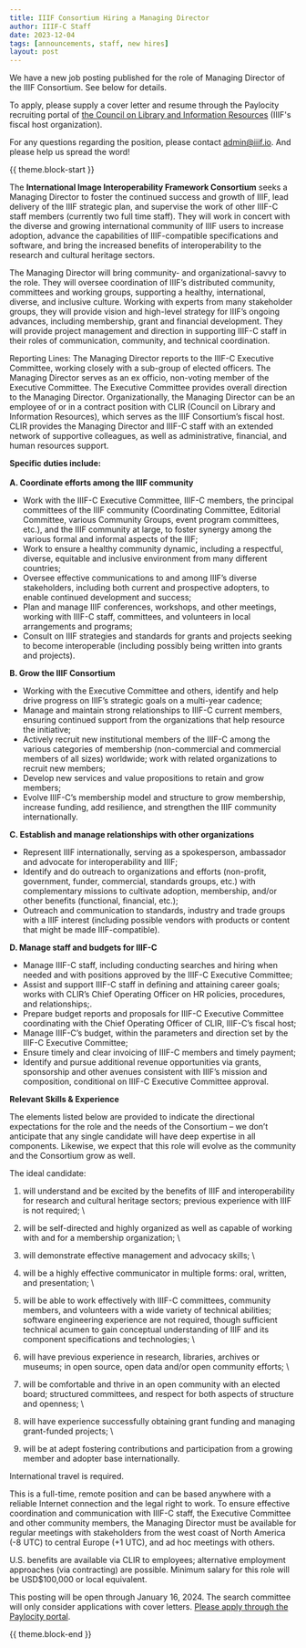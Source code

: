 ```yaml
---
title: IIIF Consortium Hiring a Managing Director
author: IIIF-C Staff
date: 2023-12-04
tags: [announcements, staff, new hires]
layout: post
---
```


We have a new job posting published for the role of Managing Director of the IIIF Consortium. See below for details. 

To apply, please supply a cover letter and resume through the Paylocity recruiting portal of [the Council on Library and Information Resources](https://recruiting.paylocity.com/recruiting/jobs/Details/2091051/Managing-Director-IIIF-C) (IIIF's fiscal host organization). 

For any questions regarding the position, please contact <admin@iiif.io>. And please help us spread the word!


{{ theme.block-start }}

The **International Image Interoperability Framework Consortium** seeks a Managing Director to foster the continued success and growth of IIIF, lead delivery of the IIIF strategic plan, and supervise the work of other IIIF-C staff members (currently two full time staff). They will work in concert with the diverse and growing international community of IIIF users to increase adoption, advance the capabilities of IIIF-compatible specifications and software, and bring the increased benefits of interoperability to the research and cultural heritage sectors. 

The Managing Director will bring community- and organizational-savvy to the role. They will oversee coordination of IIIF’s distributed community, committees and working groups, supporting a healthy, international, diverse, and inclusive culture. Working with experts from many stakeholder groups, they will provide vision and high-level strategy for IIIF’s ongoing advances, including membership, grant and financial development. They will provide project management and direction in supporting IIIF-C staff in their roles of communication, community, and technical coordination. 

Reporting Lines: The Managing Director reports to the IIIF-C Executive Committee, working closely with a sub-group of elected officers. The Managing Director serves as an ex officio, non-voting member of the Executive Committee. The Executive Committee provides overall direction to the Managing Director. Organizationally, the Managing Director can be an employee of or in a contract position with CLIR (Council on Library and Information Resources), which serves as the IIIF Consortium’s fiscal host. CLIR provides the Managing Director and IIIF-C staff with an extended network of supportive colleagues, as well as administrative, financial, and human resources support.


**Specific duties include: \
 \
 A. Coordinate efforts among the IIIF community**

* Work with the IIIF-C Executive Committee, IIIF-C members, the principal committees of the IIIF community (Coordinating Committee, Editorial Committee, various Community Groups, event program committees, etc.), and the IIIF community at large, to foster synergy among the various formal and informal aspects of the IIIF;
* Work to ensure a healthy community dynamic, including a respectful, diverse, equitable and inclusive environment from many different countries;
* Oversee effective communications to and among IIIF’s diverse stakeholders, including both current and prospective adopters, to enable continued development and success; 
* Plan and manage IIIF conferences, workshops, and other meetings, working with IIIF-C staff, committees, and volunteers in local arrangements and programs;
* Consult on IIIF strategies and standards for grants and projects seeking to become interoperable (including possibly being written into grants and projects).	


**B. Grow the IIIF Consortium**			

* Working with the Executive Committee and others, identify and help drive progress on IIIF’s strategic goals on a multi-year cadence;
* Manage and maintain strong relationships to IIIF-C current members, ensuring continued support from the organizations that help resource the initiative; 
* Actively recruit new institutional members of the IIIF-C among the various categories of membership (non-commercial and commercial members of all sizes) worldwide; work with related organizations to recruit new members; 
* Develop new services and value propositions to retain and grow members; 
* Evolve IIIF-C’s membership model and structure to grow membership, increase funding, add resilience, and strengthen the IIIF community internationally. 		


**C. Establish and manage relationships with other organizations**

* Represent IIIF internationally, serving as a spokesperson, ambassador and advocate for interoperability and IIIF;
* Identify and do outreach to organizations and efforts (non-profit, government, funder, commercial, standards groups, etc.) with complementary missions to cultivate adoption, membership, and/or other benefits (functional, financial, etc.);	
* Outreach and communication to standards, industry and trade groups with a IIIF interest (including possible vendors with products or content that might be made IIIF-compatible).


**D. Manage staff and budgets for IIIF-C**

* Manage IIIF-C staff, including conducting searches and hiring when needed and with positions approved by the IIIF-C Executive Committee;
* Assist and support IIIF-C staff in defining and attaining career goals; works with CLIR’s Chief Operating Officer on HR policies, procedures, and relationships;.	
* Prepare budget reports and proposals for IIIF-C Executive Committee coordinating with the Chief Operating Officer of CLIR, IIIF-C’s fiscal host;
* Manage IIIF-C’s budget, within the parameters and direction set by the IIIF-C Executive Committee;
* Ensure timely and clear invoicing of IIIF-C members and timely payment; 
* Identify and pursue additional revenue opportunities via grants, sponsorship and other avenues consistent with IIIF’s mission and composition, conditional on IIIF-C Executive Committee approval.

**Relevant Skills & Experience**						

The elements listed below are provided to indicate the directional expectations for the role and the needs of the Consortium – we don’t anticipate that any single candidate will have deep expertise in all components. Likewise, we expect that this role will evolve as the community and the Consortium grow as well. 


The ideal candidate:					

1. will understand and be excited by the benefits of IIIF and interoperability for research and cultural heritage sectors; previous experience with IIIF is not required; \

2. will be self-directed and highly organized as well as capable of working with and for a membership organization; \
 							
3. will demonstrate effective management and advocacy skills; \
 							
4. will be a highly effective communicator in multiple forms: oral, written, and presentation; \

5. will be able to work effectively with IIIF-C committees, community members, and volunteers with a wide variety of technical abilities; software engineering experience are not required, though sufficient technical acumen to gain conceptual understanding of IIIF and its component specifications and technologies; \
 							
6. will have previous experience in research, libraries, archives or museums; in open source, open data and/or open community efforts; \
 							
7. will be comfortable and thrive in an open community with an elected board; structured committees, and respect for both aspects of structure and openness; \

8. will have experience successfully obtaining grant funding and managing grant-funded projects; \
 							
9. will be at adept fostering contributions and participation from a growing member and adopter base internationally.					

International travel is required. 

This is a full-time, remote position and can be based anywhere with a reliable Internet connection and the legal right to work. To ensure effective coordination and communication with IIIF-C staff, the Executive Committee and other community members, the Managing Director must be available for regular meetings with stakeholders from the west coast of North America (-8 UTC) to central Europe (+1 UTC), and ad hoc meetings with others. 

U.S. benefits are available via CLIR to employees; alternative employment approaches (via contracting) are possible. Minimum salary for this role will be USD$100,000 or local equivalent.

This posting will be open through January 16, 2024. The search committee will only consider applications with cover letters. [Please apply through the Paylocity portal](https://recruiting.paylocity.com/recruiting/jobs/Details/2091051/Managing-Director-IIIF-C). 

{{ theme.block-end }}